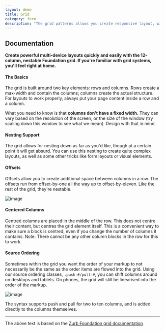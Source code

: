 ```yaml
---
layout: demo
title: Grid
category: form
description: "The grid patterns allows you create responsive layout, without having to write CSS for it. The Patterns Grid pattern is based on the [Zurb Foundation grid system](http://foundation.zurb.com/grid.php The Zurb foundation website)."
---
```


## Documentation

**Create powerful multi-device layouts quickly and easily with the 12-column, nestable Foundation grid. If you're familiar with grid systems, you'll feel right at home.**

#### The Basics

The grid is built around two key elements: rows and columns. Rows create a max-width and contain the columns; columns create the actual structure. For layouts to work properly, always put your page content inside a row and a column.

What you need to know is that **columns don't have a fixed width.** They can vary based on the resolution of the screen, or the size of the window (try scaling down this window to see what we mean). Design with that in mind.

#### Nesting Support

The grid allows for nesting down as far as you'd like, though at a certain point it will get absurd. You can use this nesting to create quite complex layouts, as well as some other tricks like form layouts or visual elements.

#### Offsets

Offsets allow you to create additional space between columns in a row. The offsets run from offset-by-one all the way up to offset-by-eleven. Like the rest of the grid, they're nestable.

![image](offsets.png)

#### Centered Columns

Centred columns are placed in the middle of the row. This does not centre their content, but centres the grid element itself. This is a convenient way to make sure a block is centred, even if you change the number of columns it contains. Note: There cannot be any other column blocks in the row for this to work.

#### Source Ordering

Sometimes within the grid you want the order of your markup to not necessarily be the same as the order items are flowed into the grid. Using our source ordering classes, `.push-#/pull-#`, you can shift columns around on desktops and tablets. On phones, the grid will still be linearised into the order of the markup.

![image](source-ordering.png)

The syntax supports push and pull for two to ten columns, and is added directly to the columns themselves.

* * *

The above text is based on the [Zurb Foundation grid documentation](http://foundation.zurb.com/docs/grid.php)